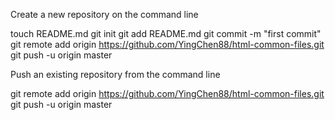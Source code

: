 
Create a new repository on the command line

touch README.md
git init
git add README.md
git commit -m "first commit"
git remote add origin https://github.com/YingChen88/html-common-files.git
git push -u origin master

Push an existing repository from the command line

git remote add origin https://github.com/YingChen88/html-common-files.git
git push -u origin master

